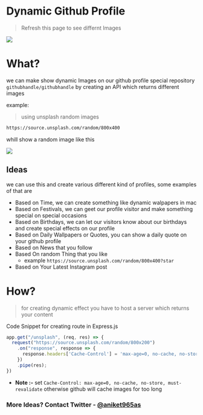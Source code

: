 # Dynamic Github Profile
> Refresh this page to see differnt Images

![](https://bingimages.herokuapp.com/unsplash1)

# What?
we can make show dynamic Images on our github profile special repository ```githubhandle/githubhandle```
by creating an API which returns different images

example: 
> using unsplash random images
```md
https://source.unsplash.com/random/800x400
``` 
whill show a random image like this

![](https://bingimages.herokuapp.com/unsplash2)

## Ideas
we can use this and create various different kind of profiles, some examples of that are
- Based on Time, we can create something like dynamic walpapers in mac
- Based on Festivals, we can geet our profile visitor and make something special on special occasions
- Based on Birthdays, we can let our visitors know about our birthdays and create special effects on our profile
- Based on Daily Wallpapers or Quotes, you can show a daily quote on your github profile
- Based on News that you follow
- Based On random Thing that you like 
    - example ```https://source.unsplash.com/random/800x400?star ```
- Based on Your Latest Instagram post
# How? 
> for creating dynamic effect you have to host a server which returns your content

Code Snippet for creating route in Express.js
```js
app.get("/unsplash", (req, res) => {
  request("https://source.unsplash.com/random/800x200")
    .on("response", response => {
      response.headers['Cache-Control'] = 'max-age=0, no-cache, no-store, must-revalidate'
    })
    .pipe(res);
})
```
- **Note :-** set ```Cache-Control: max-age=0, no-cache, no-store, must-revalidate``` otherwise github will cache images for too long

### More Ideas? Contact Twitter - [@aniket965as](https://twitter.com/aniket965as)
